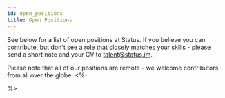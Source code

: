 ```yaml
---
id: open_positions
title: Open Positions 
---
```

See below for a list of open positions at Status. If you believe you can contribute, but don't see a role that closely matches your skills - please send a short note and your CV to talent@status.im.

Please note that all of our positions are remote - we welcome contributors from all over the globe.
<%- 
<div id="grnhse_app"></div>
<script src="https://boards.greenhouse.io/embed/job_board/js?for=status72"></script>
%>
